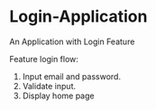 # Login-Application
An Application with Login Feature

Feature login flow:
  1. Input email and password.
  2. Validate input.
  3. Display home page
